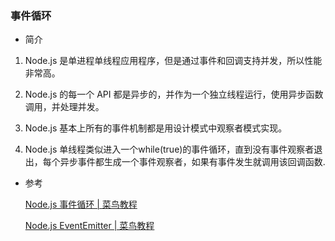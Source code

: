 ### 事件循环

- 简介

1. Node.js 是单进程单线程应用程序，但是通过事件和回调支持并发，所以性能非常高。

1. Node.js 的每一个 API 都是异步的，并作为一个独立线程运行，使用异步函数调用，并处理并发。

1. Node.js 基本上所有的事件机制都是用设计模式中观察者模式实现。

1. Node.js 单线程类似进入一个while(true)的事件循环，直到没有事件观察者退出，每个异步事件都生成一个事件观察者，如果有事件发生就调用该回调函数.


- 参考

    [Node.js 事件循环 | 菜鸟教程](http://www.runoob.com/nodejs/nodejs-event-loop.html)

    [Node.js EventEmitter | 菜鸟教程](http://www.runoob.com/nodejs/nodejs-event.html)

